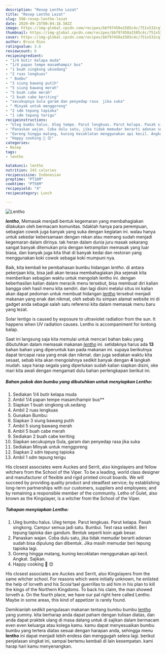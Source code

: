 ```yaml
---
description: "Resep Lentho Lezat"
title: "Resep Lentho Lezat"
slug: 590-resep-lentho-lezat
date: 2020-09-25T00:04:16.582Z
image: https://img-global.cpcdn.com/recipes/bbf97450a1585c4c/751x532cq70/lentho-foto-resep-utama.jpg
thumbnail: https://img-global.cpcdn.com/recipes/bbf97450a1585c4c/751x532cq70/lentho-foto-resep-utama.jpg
cover: https://img-global.cpcdn.com/recipes/bbf97450a1585c4c/751x532cq70/lentho-foto-resep-utama.jpg
author: Bruce Rios
ratingvalue: 3.6
reviewcount: 6
recipeingredient:
- "1/4 butir kelapa muda"
- "1/4 papan tempe masamhampir bus"
- "1 buah singkong uksedang"
- "2 ruas lengkuas"
- " Bumbu"
- "3 siung bawang putih"
- "5 siung bawang merah"
- "5 buah cabe merah"
- "2 buah cabe keriting"
- "secukupnya Gula garam dan penyedap rasa  jika suka"
- " Minyak untuk menggoreng"
- "2 sdm tepung tapioka"
- "1 sdm tepung terigu"
recipeinstructions:
- "Uleg bumbu halus. Uleg tempe. Parut lengkuas. Parut kelapa. Pasah singkong. Campur semua jadi satu. Bumbui. Test rasa sedikit. Beri tepung tapioka dan gandum. Bentuk seperti koin agak besar."
- "Panaskan wajan. Coba dulu satu, jika tidak memudar berarti adonan sudah bisa dipulung dan dibentuk. Jika masih memudar beri tepung tapioka lagi."
- "Goreng hingga matang, kuning kecoklatan menggunakan api kecil. Angkat. Sajikan."
- "Happy cooking 🍳 😊"
categories:
- Resep
tags:
- lentho

katakunci: lentho 
nutrition: 243 calories
recipecuisine: Indonesian
preptime: "PT16M"
cooktime: "PT56M"
recipeyield: "4"
recipecategory: Lunch

---
```



![Lentho](https://img-global.cpcdn.com/recipes/bbf97450a1585c4c/751x532cq70/lentho-foto-resep-utama.jpg)

<b><i>lentho</i></b>, Memasak menjadi bentuk kegemaran yang membahagiakan dilakukan oleh bermacam komunitas. tidaklah hanya para perempuan, sebagian cowok juga banyak yang suka dengan kegiatan ini. walau hanya untuk sekedar kebersamaan dengan rekan atau memang sudah menjadi kegemaran dalam dirinya. tak heran dalam dunia juru masak sekarang sangat banyak ditemukan pria dengan ketrampilan memasak yang luar biasa, dan banyak juga kita lihat di banyak kedai dan restoran yang menggunakan koki cowok sebagai koki mumpuni nya.

Baik, kita kembali ke pembahasan bumbu hidangan <i>lentho</i>. di antara pekerjaan kita, bisa jadi akan terasa membahagiakan jika sejenak kita memberikan sebagian waktu untuk mengolah lentho ini. dengan keberhasilan kalian dalam meracik menu tersebut, bisa membuat diri kalian bangga oleh hasil menu kita sendiri. dan lagi disini melalui situs ini kalian akan dapat pedoman untuk membuat hidangan <u>lentho</u> tersebut menjadi makanan yang enak dan nikmat, oleh sebab itu simpan alamat website ini di gadget anda sebagai salah satu referensi kita dalam memasak menu baru yang lezat.

Solar lentigo is caused by exposure to ultraviolet radiation from the sun. It happens when UV radiation causes. Lentho is accompaniment for lontong balap.


Saat ini langsung saja kita memulai untuk mencari bahan baku yang dibutuhkan dalam memasak makanan <u><i>lentho</i></u> ini. setidaknya harus ada <b>13</b> bahan bahan yang diperuntuk kan pada makanan ini. supaya berikutnya dapat tercapai rasa yang enak dan nikmat. dan juga sediakan waktu kita sesaat, sebab kita akan mengolahnya sedikit banyak dengan <b>4</b> langkah mudah. saya harap segala yang diperlukan sudah kalian siapkan disini, oke mari kita awali dengan mengamati dulu bahan perlengkapan berikut ini.

<!--inarticleads1-->

##### Bahan pokok dan bumbu yang dibutuhkan untuk menyiapkan Lentho:

1. Sediakan 1/4 butir kelapa muda
1. Ambil 1/4 papan tempe masam/hampir bus**
1. Siapkan 1 buah singkong uk.sedang
1. Ambil 2 ruas lengkuas
1. Gunakan  Bumbu:
1. Siapkan 3 siung bawang putih
1. Ambil 5 siung bawang merah
1. Ambil 5 buah cabe merah
1. Sediakan 2 buah cabe keriting
1. Siapkan secukupnya Gula, garam dan penyedap rasa  jika suka
1. Sediakan  Minyak untuk menggoreng
1. Siapkan 2 sdm tepung tapioka
1. Ambil 1 sdm tepung terigu


His closest associates were Auckes and Serrit, also kingslayers and fellow witchers from the School of the Viper. To be a leading, world class designer and manufacturer of flexible and rigid printed circuit boards. We will succeed by providing quality product and steadfast service; by establishing long-term partnerships with our customers, suppliers and employees; and by remaining a responsible member of the community. Letho of Gulet, also known as the Kingslayer, is a witcher from the School of the Viper. 

<!--inarticleads2-->

##### Tahapan menyiapkan Lentho:

1. Uleg bumbu halus. Uleg tempe. Parut lengkuas. Parut kelapa. Pasah singkong. Campur semua jadi satu. Bumbui. Test rasa sedikit. Beri tepung tapioka dan gandum. Bentuk seperti koin agak besar.
1. Panaskan wajan. Coba dulu satu, jika tidak memudar berarti adonan sudah bisa dipulung dan dibentuk. Jika masih memudar beri tepung tapioka lagi.
1. Goreng hingga matang, kuning kecoklatan menggunakan api kecil. Angkat. Sajikan.
1. Happy cooking 🍳 😊


His closest associates are Auckes and Serrit, also Kingslayers from the same witcher school. For reasons which were initially unknown, he enlisted the help of Iorveth and his Scoia&#39;tael guerrillas to aid him in his plan to kill the kings of the Northern Kingdoms. To back his claim, the man showed Iorveth a. On the fourth place, we have our pal right here called Lentho. Maybe in some areas, this kind of appetizer is rarely found. 

Demikianlah sedikit pengulasan makanan tentang bumbu bumbu <u>lentho</u> yang yummy. kita berharap anda dapat paham dengan tulisan diatas, dan anda dapat praktek ulang di masa datang untuk di sajikan dalam bermacam even even keluarga atau kolega kamu. kamu dapat menyesuaikan bumbu bumbu yang tertera diatas sesuai dengan harapan anda, sehingga menu <b>lentho</b> ini dapat menjadi lebih endess dan menggugah selera lagi. berikut penjelasan singkat ini, sampai bertemu kembali di lain kesempatan. kami harap hari kamu menyenangkan.
